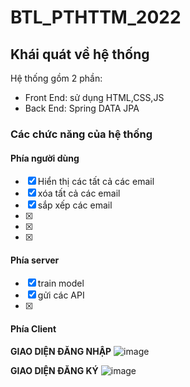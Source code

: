 # BTL_PTHTTM_2022
## Khái quát về hệ thống
Hệ thống gồm 2 phần:
- Front End: sử dụng HTML,CSS,JS
- Back End: Spring DATA JPA 
### Các chức năng của hệ thống
#### Phía người dùng
  - [x] Hiển thị các tất cả các email 
  - [x] xóa tất cả các email
  - [x] sắp xếp các email
  - [x] 
  - [x] 
  - [x] 
  #### Phía server
  - [x] train model
  - [x] gửi các API
  - [x]
#### Phía Client
**GIAO DIỆN ĐĂNG NHẬP** 
![image](https://user-images.githubusercontent.com/91041371/198672701-4ffdd3bd-20c3-49a5-ba72-7ab62195e09d.png)

**GIAO DIỆN ĐĂNG KÝ** 
![image](https://user-images.githubusercontent.com/91041371/198672603-64cb5f9f-6671-4334-967f-b03c0df40242.png)
